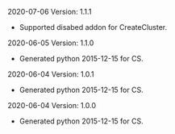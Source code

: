 2020-07-06 Version: 1.1.1
- Supported disabed addon for CreateCluster.

2020-06-05 Version: 1.1.0
- Generated python 2015-12-15 for CS.

2020-06-04 Version: 1.0.1
- Generated python 2015-12-15 for CS.

2020-06-04 Version: 1.0.0
- Generated python 2015-12-15 for CS.

